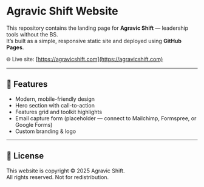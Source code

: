 # Agravic Shift Website

This repository contains the landing page for **Agravic Shift** — leadership tools without the BS.  
It’s built as a simple, responsive static site and deployed using **GitHub Pages**.

🌐 Live site: [https://agravicshift.com](https://agravicshift.com)

---

## 🚀 Features
- Modern, mobile-friendly design
- Hero section with call-to-action
- Features grid and toolkit highlights
- Email capture form (placeholder — connect to Mailchimp, Formspree, or Google Forms)
- Custom branding & logo

---

## 📄 License
This website is copyright © 2025 Agravic Shift.  
All rights reserved. Not for redistribution.
